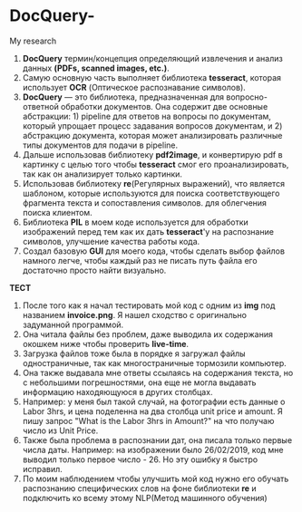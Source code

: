 # DocQuery-
My research 

1) **DocQuery** термин/концепция определяющий извлечения и анализ данных **(PDFs, scanned images, etc.)**.
2) Самую основную часть выполняет библиотека **tesseract**, которая использует **OCR** (Оптическое распознавание символов).
3) **DocQuery** — это библиотека, предназначенная для вопросно-ответной обработки документов. Она содержит две основные абстракции: 1) pipeline для ответов на вопросы по документам, который упрощает процесс задавания вопросов документам, и 2) абстракцию документа, которая может анализировать различные типы документов для подачи в pipeline.
4) Дальше использовав библиотеку **pdf2image**, и конвертирую pdf в картинку с целью того чтобы **tesseract** смог его проанализировать, так как он анализирует только картинки.
5) Использовав библиотеку **re**(Регулярных выражений), что является шаблоном, которые используются для поиска соответствующего фрагмента текста и сопоставления символов.
   для облегчения поиска клиентом.
7) Библиотека **PIL** в моем коде используется для обработки изображений перед тем как их дать **tesseract**'у на распознание символов, улучшение качества работы кода.
8) Создал базовую **GUI** для моего кода, чтобы сделать выбор файлов намного легче, чтобы каждый раз не писать путь файла его достаточно просто найти визуально.

**ТЕСТ**

1) После того как я начал тестировать мой код с одним из **img** под названием **invoice.png**. Я нашел сходство с оригинально задуманной программой.
2) Она читала файлы без проблем, даже выводила их содержания окошкем ниже чтобы проверить **live-time**.
3) Загрузка файлов тоже была в порядке я загружал файлы одностраничные, так как многостраничные тормозили компьютер.
4) Она также выдавала мне ответы ссылаясь на содержания текста, но с небольшими погрешностями, она еще не могла выдавать информацию находяющуюся в других столбцах.
5) Например: у меня был такой случай, на фотографии есть данные о Labor 3hrs, и цена поделенна на два столбца unit price и amount. Я пишу запрос "What is the Labor 3hrs in Amount?" на что получаю число из Unit Price.
6) Также была проблема в распознании дат, она писала только первые числа даты. Например: на изображении было 26/02/2019, код мне выводил только первое число - 26. Но эту ошибку я быстро исправил.
7) По моим наблюдением чтобы улучшить мой код нужно его обучать распознанию специфических слов на фоне библиотеки **re** и подключить ко всему этому NLP(Метод машинного обучения)
